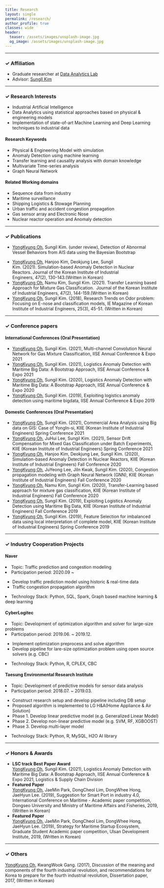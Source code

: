 ```yaml
---
title: Research
layout: single
permalink: /research/
author_profile: true
classes: wide
header:
  teaser: /assets/images/unsplash-image.jpg
  og_image: /assets/images/unsplash-image.jpg
---
```


--------------------
<h3> &#10003; Affiliation </h3>
<div class="notice--primary">
  <ul>
  <li> Graduate researcher at <a href="http://analytics.unist.ac.kr/">Data Analytics Lab</a> </li>
  <li> Advisor: <a href="https://scholar.google.com/citations?user=BISaBGoAAAAJ&hl">SungIl Kim</a> </li>
  </ul>
</div>


--------------------
<h3> &#10003; Research Interests </h3>
<div class="notice--primary">
  <ul>
  <li> Industrial Artificial Intelligence</li>
  <li> Data Analytics using statistical approaches based on physical & engineering models</li>
  <li> Implementation of state-of-art Machine Learning and Deep Learning techniques to industrial data</li>
  </ul>
</div>

<div class="notice">
  <h4>Research Keywords</h4>
  <ul>
  <li>Physical & Engineering Model with simulation</li>
  <li>Anomaly Detection using machine learning</li>
  <li>Transfer learning and causality analysis with domain knowledge</li>
  <li>Multivariate Time-series analysis</li>
  <li>Graph Neural Network</li>
  </ul>
</div>

<div class="notice">
  <h4>Related Working domains</h4>
  <ul>
  <li>Sequence data from industry</li>
  <li>Maritime surveillance</li>
  <li>Shipping Logistics & Stowage Planning</li>
  <li>Urban traffic and accident congestion propagation</li>
  <li>Gas sensor array and Electronic Nose</li>
  <li>Nuclear reactor operation and Anomaly detection</li>
  </ul>
</div>


--------------------
<h3> &#10003; Publications</h3>

<div class="notice--info"> <!--International-->
  <ul>
  <li><u>YongKyung Oh</u>, Sungil Kim. (under review), Detection of Abnormal Vessel Behaviors from AIS data using the Bayesian Bootstrap</li>
  </ul>
</div>

<div class="notice--danger"> <!--Domestic-->
  <ul>
  <li><u>YongKyung Oh</u>, Hanjoo Kim, Deokjung Lee, Sungil Kim. (2021). Simulation-based Anomaly Detection in Nuclear Reactors. Journal of the Korean Institute of Industrial Engineers, 47(2), 130-143.(Written in Korean)</li>
  <li><u>YongKyung Oh</u>, Namu Kim, Sungil Kim. (2021). Transfer Learning based Approach for Mixture Gas Classification.  Journal of the Korean Institute of Industrial Engineers, 47(2), 144-159.(Written in Korean)</li>
  <li><u>YongKyung Oh</u>, Sungil Kim. (2018), Research Trends on Odor problem: Focusing on E-nose and classification models, IE Magazine of Korean Institute of Industrial Engineers, 25(3), 45-51. (Written in Korean)</li>
  </ul>
</div>


--------------------
<h3> &#10003; Conference papers</h3>

<div class="notice--info"> <!--International-->
<h4>International Conferences (Oral Presentation)</h4>
  <ul>
  <li><u>YongKyung Oh</u>, Sungil Kim. (2021), Multi-channel Convolution Neural Network for Gas Mixture Classification, IISE Annual Conference & Expo 2021</li>
  <li><u>YongKyung Oh</u>, Sungil Kim. (2021), Logistics Anomaly Detection with Maritime Big Data: A Bootstrap Approach, IISE Annual Conference & Expo 2021</li>
  <li><u>YongKyung Oh</u>, Sungil Kim. (2020), Logistics Anomaly Detection with Maritime Big Data: A Bootstrap Approach, IISE Annual Conference & Expo 2020</li>
  <li><u>YongKyung Oh</u>, Sungil Kim. (2019), Exploiting logistics anomaly detection using maritime bigdata, IISE Annual Conference & Expo 2019</li>
  </ul>
</div>

<div class="notice--danger"> <!--Domestic-->
<h4>Domestic Conferences (Oral Presentation)</h4>
  <ul>
  <li><u>YongKyung Oh</u>, Sungil Kim. (2021), Commercial Area Analysis using Big data on GIS: Case of YongIn-si, KIIE (Korean Institute of Industrial Engineers) Spring Conference 2021</li>
  <li><u>YongKyung Oh</u>, JuHui Lee, Sungil Kim. (2021), Sensor Drift Compensation for Mixed Gas Classification under Batch Experiments, KIIE (Korean Institute of Industrial Engineers) Spring Conference 2021</li>
  <li><u>YongKyung Oh</u>, Hanjoo Kim, Deokjung Lee, Sungil Kim. (2020), Simulation-based Anomaly Detection in Nuclear Reactors, KIIE (Korean Institute of Industrial Engineers) Fall Conference 2020</li>
  <li><u>YongKyung Oh</u>, JuYeong Lee, JiIn Kwak, Sungil Kim. (2020), Congestion propagation modeling with Graph Neural Network (GNN), KIIE (Korean Institute of Industrial Engineers) Fall Conference 2020</li>
  <li><u>YongKyung Oh</u>, Namu Kim, Sungil Kim. (2020), Transfer-Learning based approach for mixture gas classification, KIIE (Korean Institute of Industrial Engineers) Fall Conference 2020</li>
  <li><u>YongKyung Oh</u>, Sungil Kim. (2019), Exploiting Logistics Anomaly Detection using Maritime Big Data, KIIE (Korean Institute of Industrial Engineers) Fall Conference 2019</li>
  <li><u>YongKyung Oh</u>, Sungil Kim. (2019), Feature Selection for imbalanced data using local interpretation of complete model, KIIE (Korean Institute of Industrial Engineers) Spring Conference 2019</li>
  </ul>
</div>


--------------------
<h3> &#10003; Industry Cooperation Projects</h3>

<div class="notice--success">
  <h4>Naver</h4>
  <li>Topic: Traffic prediction and congestion modeling</li>
  <li>Participation period: 2020.09 ~ </li>
    <ul>
    <li>Develop traffic prediction model using historic & real-time data</li>
    <li>Traffic congestion propagation algorithm</li>
    </ul>
  <li>Technology Stack: Python, SQL, Spark, Graph based machine learning & deep learning</li>
</div>


<div class="notice--success">
  <h4>CyberLogitec</h4>
  <li>Topic: Development of optimization algorithm and solver for large-size problems</li>
  <li>Participation period: 2019.06. ~ 2019.12.</li>
    <ul>
    <li>Implement optimization preprocess and solve algorithm</li>
    <li>Develop pipeline for lare-size optimization problem using open source solvers (e.g. CBC)</li>
    </ul>
  <li>Technology Stack: Python, R, CPLEX, CBC</li>
</div>


<div class="notice--success">
  <h4>Taesung Environmental Research Institute</h4>
  <li>Topic: Development of predictive models for sensor data analysis</li>
  <li>Participation period: 2018.07. ~ 2019.03.</li>
    <ul>
    <li>Construct research setup and develop pipeline including DB setup</li>
    <li>Proposed algorithm is implemented to LG H&A(Home Appliance & Air Solution)</li>
    <li>Phase 1. Develop linear predictive model (e.g. Generalized Linear Model)</li>
    <li>Phase 2. Develop non-linear predictive model (e.g. SVM, RF, XGBOOST)</li>
    <li>Phase 3. Develop multi-layer model</li>
    </ul>
  <li>Technology Stack: Python, R, MySQL, H2O AI library</li>
</div>


--------------------
<h3> &#10003; Honors & Awards </h3>

<div class="notice--warning"> 
    <ul>
    <li><b>LSC track Best Paper Award</b><br> 
    <u>YongKyung Oh</u>, Sungil Kim. (2021), Logistics Anomaly Detection with Maritime Big Data: A Bootstrap Approach, IISE Annual Conference & Expo 2021, Logistics & Supply Chain Division</li>
    <li><b>Featured Paper</b><br> 
    <u>YongKyung Oh</u>, JaeMin Park, DongCheol Lim, DongWhee Hong, JaeHyun Lee. (2019), Suggestion for Smart Port in industry 4.0, International Conference on Maritime - Academic paper competition, Dongseo University and Ministry of Maritime Affairs and Fisheries, 2019, (Written in Korean)</li>
    <li><b>Featured Paper</b><br> 
    <u>YongKyung Oh</u>, JaeMin Park, DongCheol Lim, DongWhee Hong, JaeHyun Lee. (2019), Strategy for Maritime Startup Ecosystem, Graduate Student Academic paper competition, Ulsan Development Institute, 2019, (Written in Korean)</li>
    </ul>
</div>


--------------------
<h3> &#10003; Others </h3>

<div class="notice"> 
<u>YongKyung Oh</u>, KwangWook Gang. (2017), Discussion of the meaning and components of the fourth industrial revolution, and recommendations for Korea to prepare for the fourth industrial revolution, Dissertation paper, 2017, (Written in Korean)
</div>

